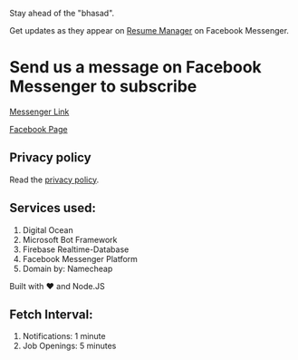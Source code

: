 Stay ahead of the "bhasad".

Get updates as they appear on [Resume Manager](http://tnp.dtu.ac.in/rm_2016-17/) on Facebook Messenger.

# Send us a message on Facebook Messenger to subscribe

[Messenger Link](m.me/dtu.rm.updates)

[Facebook Page](facebook.com/dtu.rm.updates)

## Privacy policy
Read the [privacy policy](PrivacyPolicy). 

## Services used:
1. Digital Ocean
2. Microsoft Bot Framework
3. Firebase Realtime-Database
4. Facebook Messenger Platform
5. Domain by: Namecheap

Built with :heart: and Node.JS

## Fetch Interval:

1. Notifications: 1 minute
2. Job Openings: 5 minutes

